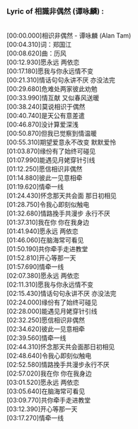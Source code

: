 <h3>Lyric of 相識非偶然 (谭咏麟) :</h3><p><br>[00:00.000]相识非偶然 - 谭咏麟 (Alan Tam)
<br>[00:04.310]词：郑国江
<br>[00:08.620]曲：历风
<br>[00:12.930]愿永远 两依恋
<br>[00:17.180]愿我与你永远情不变
<br>[00:21.310]情话句句永讲不厌 亦没法完
<br>[00:29.680]危难处两家彼此劝勉
<br>[00:33.990]情互献 又似春风送暖
<br>[00:38.240]莫说相识于偶然
<br>[00:40.740]是天公有意差遣
<br>[00:46.870]没计算爱深浅
<br>[00:50.870]但我已觉察到情温暖
<br>[00:55.310]期望爱意永不改变 默默爱怜
<br>[01:03.870]缘份有了始终可碰见
<br>[01:07.990]能遇见月姥穿针引线
<br>[01:12.250]愿信相识非偶然
<br>[01:14.880]彼此一见意相牵
<br>[01:19.620]情牵一线
<br>[01:24.430]怀念那天共会面 那日初相见
<br>[01:28.750]令我心即刻似触电
<br>[01:32.680]情路挽手共漫步 永行不厌
<br>[01:37.310]我在你 你在我身边
<br>[01:41.940]愿永远 两依恋
<br>[01:46.060]在脑海常可看见
<br>[01:50.190]共你牵手走进教堂
<br>[01:52.810]开心等那一天
<br>[01:57.690]情牵一线
<br>[02:07.380]愿永远 两依恋
<br>[02:11.310]愿我与你永远情不变
<br>[02:15.430]情话句句永讲不厌 亦没法完
<br>[02:24.000]缘份有了始终可碰见
<br>[02:28.000]能遇见月姥穿针引线
<br>[02:32.250]愿信相识非偶然
<br>[02:34.620]彼此一见意相牵
<br>[02:39.560]情牵一线
<br>[02:44.310]怀念那天共会面那日初相见
<br>[02:48.640]令我心即刻似触电
<br>[02:52.580]情路挽手共漫步永行不厌
<br>[02:57.020]我在你 你在我身边
<br>[03:01.520]愿永远 两依恋
<br>[03:05.640]在脑海常可看见
<br>[03:09.770]共你牵手走进教堂
<br>[03:12.390]开心等那一天
<br>[03:17.270]情牵一线
</p>
